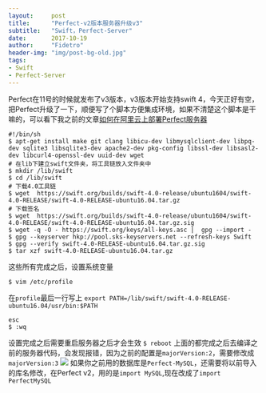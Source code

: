 ```yaml
---
layout:     post
title:      "Perfect-v2版本服务器升级v3"
subtitle:   "Swift，Perfect-Server"
date:       2017-10-19
author:     "Fidetro"
header-img: "img/post-bg-old.jpg"
tags:
- Swift
- Perfect-Server
---
```

Perfect在11号的时候就发布了v3版本，v3版本开始支持swift 4，今天正好有空，把Perfect升级了一下，顺便写了个脚本方便集成环境，如果不清楚这个脚本是干嘛的，可以看下我之前的文章[如何在阿里云上部署Perfect服务器
](http://www.jianshu.com/p/fc4971b72737)
```
#!/bin/sh
$ apt-get install make git clang libicu-dev libmysqlclient-dev libpq-dev sqlite3 libsqlite3-dev apache2-dev pkg-config libssl-dev libsasl2-dev libcurl4-openssl-dev uuid-dev wget
# 在lib下建立swift文件夹，将工具链放入文件夹中
$ mkdir /lib/swift
$ cd /lib/swift
# 下载4.0工具链
$ wget  https://swift.org/builds/swift-4.0-release/ubuntu1604/swift-4.0-RELEASE/swift-4.0-RELEASE-ubuntu16.04.tar.gz
# 下载签名
$ wget  https://swift.org/builds/swift-4.0-release/ubuntu1604/swift-4.0-RELEASE/swift-4.0-RELEASE-ubuntu16.04.tar.gz.sig
$ wget -q -O - https://swift.org/keys/all-keys.asc |  gpg --import -
$ gpg --keyserver hkp://pool.sks-keyservers.net --refresh-keys Swift
$ gpg --verify swift-4.0-RELEASE-ubuntu16.04.tar.gz.sig
$ tar xzf swift-4.0-RELEASE-ubuntu16.04.tar.gz
```
这些所有完成之后，设置系统变量
```
$ vim /etc/profile
```
在`profile`最后一行写上
`export PATH=/lib/swift/swift-4.0-RELEASE-ubuntu16.04/usr/bin:$PATH`
```
esc
$ :wq
```
设置完成之后需要重启服务器之后才会生效
`$ reboot`
上面的都完成之后去编译之前的服务器代码，会发现报错，因为之前的配置是`majorVersion:2`，需要修改成`majorVersion:3`
![](http://images.foolishtalk.org/4AFAF1D2-EB80-4CFB-9A46-B4439EE8A96B.png)
如果你之前用的数据库是`Perfect-MySQL`，还需要将以前导入的库名修改，在Perfect v2，用的是`import MySQL`,现在改成了`import PerfectMySQL`
